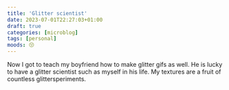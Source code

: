 ```yaml
---
title: 'Glitter scientist'
date: 2023-07-01T22:27:03+01:00
draft: true
categories: [microblog]
tags: [personal] 
moods: 😚
---
```

Now I got to teach my boyfriend how to make glitter gifs as well. He is lucky to have a glitter scientist such as myself in his life. 
My textures are a fruit of countless glittersperiments.